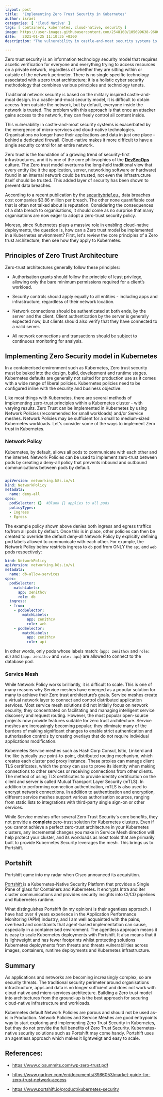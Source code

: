 ```yaml
---
layout: post
title:  "Implementing Zero Trust Security in Kubernetes"
author: israel
categories: [ 'Cloud Native' ]
tags: [ containers, kubernetes, cloud-native, security ]
image: https://user-images.githubusercontent.com/2548160/105699638-96867e00-5eff-11eb-825f-b9d93cea87ad.png
date:   2021-01-25 11:10:35 +0300
description: "The vulnerability in castle-and-moat security systems is exacerbated by the emergence of micro-services and cloud-native technologies. The question is, how can a Zero trust model be implemented in a Kubernetes environment ?"

---
```


Zero trust security is an information technology security model that requires ascetic verification for everyone and everything trying to access resources on a private network, regardless of whether they are sitting within or outside of the network perimeter. There is no single specific technology associated with a zero trust architecture; it is a holistic cyber security methodology that combines various  principles and technology tenets.

Traditional network security is based on the military inspired castle-and-moat design. In a castle-and-moat security model, it is difficult to obtain access from outside the network, but by default, everyone inside the network is trusted. The problem with this approach is that once an attacker gains access to the network, they can freely control all content inside.

This vulnerability in castle-and-moat security systems is exacerbated by the emergence of micro-services and cloud-native technologies. Organisations no longer have their applications and data in just one place - behind a dedicated firewall. Cloud-native makes it more difficult to have a single security control for an entire network.

Zero trust is the foundation of a growing trend of security-first infrastructures, and it is one of the core philosophies of the  <a href="https://dodcio.defense.gov/Portals/0/Documents/DoD%20Enterprise%20DevSecOps%20Reference%20Design%20v1.0_Public%20Release.pdf" target="_blank"><b>DevSecOps</b></a> culture. The Zero trust model overturns the long-held traditional view that every entity (be it the application, server, networking software or hardware) found in an internal network could be trusted, not even the infrastructure itself should be trusted. This added layer of security has been shown to prevent data breaches.

According to a recent publication by the <a href ="https://securitybrief.eu/story/data-breaches-costing-companies-millions-could-incident-response-help" target="_blank"> securitybrief.eu </a>, data breaches cost companies $3.86 million per breach. The other none quantifiable cost that is often not talked about is reputation. Considering the consequences of a data breach to organisations, it should come as no surprise that many organisations are now eager to adopt a zero-trust security policy.

Moreso, since Kubernetes plays a massive role in enabling cloud-native deployments, the question is,  how can a Zero trust model be implemented in a Kubernetes environment? First, let's review the core principles of a Zero trust architecture, then see how they apply to Kubernetes.

## Principles of Zero Trust Architecture

Zero-trust architectures generally follow these principles:

- Authorisation grants should follow the principle of least privilege, allowing only the bare minimum permissions required for a client’s workload.

- Security controls should apply equally to all entities - including apps and infrastructure, regardless of their network location.

- Network connections should be authenticated at both ends, by the server and the client. Client authentication by the server is generally expected now, but clients should also verify that they have connected to a valid server.

- All network connections and transactions should be subject to continuous monitoring for analysis.

## Implementing Zero Security model in Kubernetes

In a containerised environment such as Kubernetes, Zero trust security must be baked into the design, build, development and runtime stages. Kubernetes defaults are generally not suited for production use as it comes with a wide range of liberal policies. Kubernetes policies need to be configured inline with the security and business objective.

Like most things with Kubernetes, there are several methods of implementing zero-trust principles within a Kubernetes cluster - with varying results. Zero Trust can be implemented in Kubernetes by using Network Policies (recommended for small workloads) and/or Service meshes. Network Policies may be sufficient for a small to medium-sized Kubernetes workloads.  Let's consider some of the ways to implement Zero trust in Kubernetes.

### Network Policy

Kubernetes, by default, allows all pods to communicate with each other and the internet. Network Policies can be used to implement zero-trust between pods by creating a deny-all policy that prevents inbound and outbound communications between pods by default.

```yaml 

apiVersion: networking.k8s.io/v1 
kind: NetworkPolicy 
metadata:   
  name: deny-all 
spec:   
  podSelector: {}  #Blank {} applies to all pods  
  policyTypes:   
  - Ingress   
  - Egress

```

The example policy shown above denies both ingress and egress traffics to/from all pods by default. Once this is in place, other policies can then be created to override the default deny-all Network Policy by explicitly defining pod labels allowed to communicate with each other. For example, the Network Policy below restricts ingress to `db` pod from ONLY the `api` and `web` pods respectively:


```yaml
kind: NetworkPolicy
apiVersion: networking.k8s.io/v1
metadata:
  name: db-allow-services
spec:
  podSelector:
    matchLabels:
      app: zenithcv
      role: db
  ingress:
  - from:
    - podSelector:
        matchLabels:
          app: zenithcv
          role: web
    - podSelector:
        matchLabels:
          app: zenithcv
          role: api
```

In other words, only pods whose labels match: (`app: zenithcv` and `role: db`) and (`app: zenithcv` and `role: api`) are allowed to connect to the database pod.

### Service Mesh

While Network Policy works brilliantly, it is difficult to scale. This is one of many reasons why Service meshes have emerged as a popular solution for many to achieve their Zero trust architecture’s goals. Service meshes create a virtual network layer to connect and control distributed application services. Most service mesh solutions did not initially focus on network security; they concentrated on facilitating and managing intelligent service discovery and request routing. However, the most popular open-source projects now provide features suitable for zero trust architecture. Service meshes are increasingly becoming popular; they eliminate many of the burdens of making significant changes to enable strict authentication and authorisation controls by creating overlays that do not require individual applications modification.

Kubernetes Service meshes such as HashiCorp Consul, Istio, Linkerd and the like typically use point-to-point, distributed routing mechanism, which creates each cluster pod proxy instance. These proxies can manage client TLS certificates, which the proxy can use to prove its identity when making connections to other services or receiving connections from other clients. The method of using TLS certificates to provide identity certification on the client and server is called Mutual Transport Layer Security (mTLS). In addition to performing connection authentication, mTLS is also used to encrypt network connections.
In addition to authentication and encryption, different service meshes support various authorisation sources, ranging from static lists to integrations with third-party single sign-on or other services.

While Service meshes offer several Zero Trust Security's core benefits, they not provide a <b> complete </b> zero-trust solution for Kubernetes clusters. Even if you cannot achieve a perfect zero-trust architecture in your Kubernetes clusters, any incremental changes you make in Service Mesh direction will help protect your cluster, and its workloads as most tools that are primarily built to provide Kubernetes Security leverages the mesh. This brings us to Portshift.

## Portshift

Portshift came into my radar when Cisco announced its acquisition.

<a href="https://www.portshift.io/" target="_blank"> Portshift </a> is a Kubernetes-Native Security Platform that provides a Single Pane of glass for Containers and Kubernetes. It encrypts Intra and iter cluster communications and provides security insights into CI/CD pipelines and Kubernetes runtime.

What distinguishes Portshift (in my opinion) is their agentless approach. I have had over 4 years experience in the Application Performance Monitoring (APM) industry, and I am well acquainted with the pains, overhead and constraints that agent-based implementation can cause, especially in a containerised environment.  The agentless approach means it is easy to scale Kubernetes deployments with Portshift. It also means that it is lightweight and has fewer footprints whilst protecting solutions Kubernetes deployments from threats and threats vulnerabilities across images, containers, runtime deployments and Kubernetes infrastructure.

## Summary

As applications and networks are becoming increasingly complex, so are security threats. The traditional security perimeter around organisations infrastructure, apps and data is no longer sufficient and does not work with cloud-native and micro-services architecture. Building a Zero trust model into architectures from the ground-up is the best approach for securing cloud-native infrastructure and workloads.

Kubernetes default Network Policies are porous and should not be used as-is in Production. Network Policies and Service Meshes are good entrypoints way to start exploring and implementing Zero Trust Security in Kubernetes, but they do not provide the full benefits of Zero Trust Security. Kubernetes-native security solutions such as Portshift may come handy. Portshift uses an agentless approach which makes it lightweigt and easy to scale.

## References:

- https://www.ciosummits.com/wp-zero-trust.pdf

- https://www.gartner.com/en/documents/3986053/market-guide-for-zero-trust-network-access

- https://www.portshift.io/product/kubernetes-security
